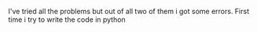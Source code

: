 I've tried all the problems but out of all two of them i got some errors. 
First time i try to write the code in python
